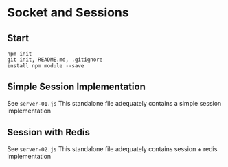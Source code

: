 # Socket and Sessions


## Start

```
npm init
git init, README.md, .gitignore
install npm module --save
```


## Simple Session Implementation

See `server-01.js`
This standalone file adequately contains a simple session implementation


## Session with Redis

See `server-02.js`
This standalone file adequately contains session + redis implementation

